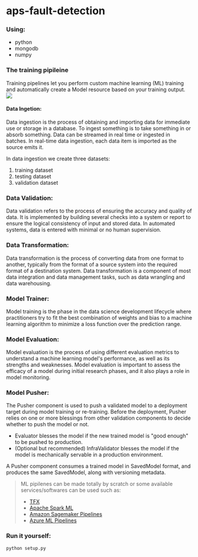 # aps-fault-detection
### Using:
* python
* mongodb
* numpy

### The training pipileine
Training pipelines let you perform custom machine learning (ML) training and automatically create a Model resource based on your training output.
![](https://iili.io/HBI89l2.png)

#### Data Ingetion:
Data ingestion is the process of obtaining and importing data for immediate use or storage in a database. To ingest something is to take something in or absorb something. Data can be streamed in real time or ingested in batches. In real-time data ingestion, each data item is imported as the source emits it.

In data ingestion we create three datasets:
1. training dataset
2. testing dataset
3. validation dataset

### Data Validation:
Data validation refers to the process of ensuring the accuracy and quality of data. It is implemented by building several checks into a system or report to ensure the logical consistency of input and stored data. In automated systems, data is entered with minimal or no human supervision.

### Data Transformation:
Data transformation is the process of converting data from one format to another, typically from the format of a source system into the required format of a destination system. Data transformation is a component of most data integration and data management tasks, such as data wrangling and data warehousing.

### Model Trainer:
Model training is the phase in the data science development lifecycle where practitioners try to fit the best combination of weights and bias to a machine learning algorithm to minimize a loss function over the prediction range.

### Model Evaluation:
Model evaluation is the process of using different evaluation metrics to understand a machine learning model's performance, as well as its strengths and weaknesses. Model evaluation is important to assess the efficacy of a model during initial research phases, and it also plays a role in model monitoring.

### Model Pusher:
The Pusher component is used to push a validated model to a deployment target during model training or re-training. Before the deployment, Pusher relies on one or more blessings from other validation components to decide whether to push the model or not.

* Evaluator blesses the model if the new trained model is "good enough" to be pushed to production.
* (Optional but recommended) InfraValidator blesses the model if the model is mechanically servable in a production environment.

A Pusher component consumes a trained model in SavedModel format, and produces the same SavedModel, along with versioning metadata.

> ML pipilenes can be made totally by scratch or some available services/softwares can be used such as:
>* [TFX](https://www.tensorflow.org/tfx)
>* [Apache Spark ML](https://spark.apache.org/docs/1.6.1/ml-guide.html)
>* [Amazon Sagemaker Pipelines](https://aws.amazon.com/sagemaker/pipelines/?tag=mochaglobal20-20)
>* [Azure ML Pipelines](https://learn.microsoft.com/en-us/azure/machine-learning/concept-ml-pipelines)

### Run it yourself:
```
python setup.py
```
